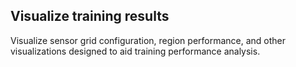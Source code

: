 ## Visualize training results
Visualize sensor grid configuration, region performance, and other visualizations designed to aid training performance analysis.  

